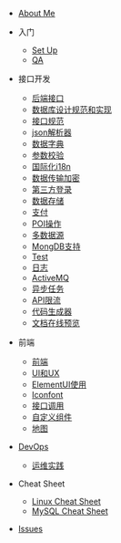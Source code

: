 * [About Me](../README.md)
* 入门
  
  * [Set Up](Setup.md)
  * [QA](QA.md)
  
* 接口开发

  * [后端接口](boot/boot.md)
  * [数据库设计规范和实现](boot/db.md)
  * [接口规范](boot/Restful.md)
  * [json解析器](boot/json.md)
  * [数据字典](boot/Dict.md)
  * [参数校验](boot/validator.md)
  * [国际化i18n](boot/i18n.md)
  * [数据传输加密](boot/ApiEncrypt.md)
  * [第三方登录](boot/UserOauth.md)
  * [数据存储](boot/OSS.md)
  * [支付](boot/Pay.md)
  * [POI操作](boot/Poi.md)
  * [多数据源](boot/DynamicDatasource.md)
  * [MongDB支持](boot/MongoDB.md)
  * [Test](boot/Test.md)
  * [日志](boot/Log.md)
  * [ActiveMQ](boot/ActiveMQ.md)
  * [异步任务](boot/AsyncTask.md)
  * [API限流](boot/AccessLimit.md)
  * [代码生成器](boot/coder.md)
  * [文档在线预览](boot/OfficePreview.md)
    
* 前端
  * [前端](ui/portal.md)
  * [UI和UX](ui/UIAndUX.md)
  * [ElementUI使用](ui/ElementUI.md)
  * [Iconfont](ui/iconfont.md)
  * [接口调用](ui/axios.md)
  * [自定义组件](ui/VueComponents.md)
  * [地图](ui/Map.md)
    
* [DevOps](DevOps.md)
    * [运维实践](DevOpsCase.md)

* Cheat Sheet
  * [Linux Cheat Sheet](cheat-sheet/Linux.md)
  * [MySQL Cheat Sheet](cheat-sheet/MySQL.md)

* [Issues](Issues.md)
